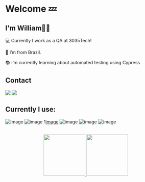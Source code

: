 # Welcome 💤

## I'm William🧑‍💻

:computer: Currently I work as a QA at 3035Tech!

:house_with_garden: I’m from Brazil.

:books: I’m currently learning about automated testing using Cypress

## Contact
<div>
  <a href = "mailto:william.dewes@rede.ulbra.br"><img src="https://img.shields.io/badge/-Gmail-%23333?style=for-the-badge&logo=gmail&logoColor=white" target="_blank"></a>
  <a href="https://www.linkedin.com/in/willdewes" target="_blank"><img src="https://img.shields.io/badge/-LinkedIn-%230077B5?style=for-the-badge&logo=linkedin&logoColor=white" target="_blank"></a> 
</div>

## Currently I use:
![image](https://img.shields.io/badge/Java-ED8B00?style=for-the-badge&logo=openjdk&logoColor=white)
![image](https://img.shields.io/badge/JavaScript-F7DF1E?style=for-the-badge&logo=javascript&logoColor=black)
1[image](https://img.shields.io/badge/Spring-6DB33F?style=for-the-badge&logo=spring&logoColor=white)
![image](https://img.shields.io/badge/MySQL-00000F?style=for-the-badge&logo=mysql&logoColor=white)
![image](https://img.shields.io/badge/Postman-FF6C37?style=for-the-badge&logo=Postman&logoColor=white)
![image](https://img.shields.io/badge/Swagger-85EA2D?style=for-the-badge&logo=Swagger&logoColor=white)

<br>

<div align="center">
  <a href="https://github.com/willbernst">
  <img height="130em" src="https://github-readme-stats.vercel.app/api?username=willbernst&show_icons=true&theme=cobalt&include_all_commits=true&count_private=true"/>
  <img height="130em" src="https://github-readme-stats.vercel.app/api/top-langs/?username=willbernst&layout=compact&langs_count=7&theme=cobalt"/>
</div>

